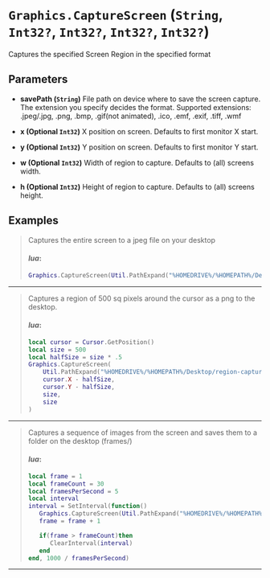 # `Graphics.CaptureScreen` (```String```, ```Int32?```, ```Int32?```, ```Int32?```, ```Int32?```)

Captures the specified Screen Region in the specified format

## Parameters
* **savePath (```String```)** 
	File path on device where to save the screen capture. The extension you specify decides the format. Supported extensions: .jpeg/.jpg, .png, .bmp, .gif(not animated), .ico, .emf, .exif, .tiff, .wmf

* **x (Optional ```Int32```)** 
	X position on screen. Defaults to first monitor X start.

* **y (Optional ```Int32```)** 
	Y position on screen. Defaults to first monitor Y start.

* **w (Optional ```Int32```)** 
	Width of region to capture. Defaults to (all) screens width.

* **h (Optional ```Int32```)** 
	Height of region to capture. Defaults to (all) screens height.


## Examples
> Captures the entire screen to a jpeg file on your desktop
> 
> #### _lua_:
> ```lua
> Graphics.CaptureScreen(Util.PathExpand("%HOMEDRIVE%/%HOMEPATH%/Desktop/capture.jpg"))
> ```
---
> Captures a region of 500 sq pixels around the cursor as a png to the desktop.
> 
> #### _lua_:
> ```lua
> local cursor = Cursor.GetPosition()
> local size = 500
> local halfSize = size * .5
> Graphics.CaptureScreen(
>     Util.PathExpand("%HOMEDRIVE%/%HOMEPATH%/Desktop/region-capture.png"),
>     cursor.X - halfSize,
>     cursor.Y - halfSize,
>     size,
>     size
> )
> ```
---
> Captures a sequence of images from the screen and saves them to a folder on the desktop (frames/)
> 
> #### _lua_:
> ```lua
> local frame = 1
> local frameCount = 30
> local framesPerSecond = 5
> local interval
> interval = SetInterval(function()
>    Graphics.CaptureScreen(Util.PathExpand("%HOMEDRIVE%/%HOMEPATH%/Desktop/frames/"..frame..".png"))
>    frame = frame + 1
> 
>    if(frame > frameCount)then
>       ClearInterval(interval)
>    end
> end, 1000 / framesPerSecond)
> ```
---

